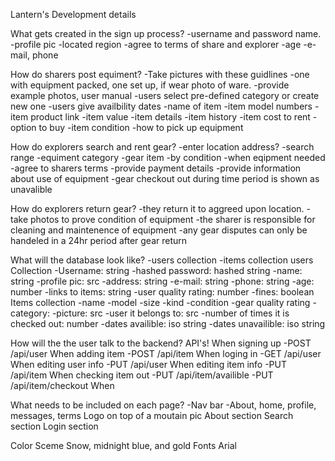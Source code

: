 Lantern's Development details

What gets created in the sign up process?
    -username and password name.
    -profile pic 
    -located region
    -agree to terms of share and explorer
    -age
    -e-mail, phone

How do sharers post equiment?
    -Take pictures with these guidlines
        -one with equipment packed, one set up, if wear photo of ware.
        -provide example photos, user manual
    -users select pre-defined category or create new one
    -users give availbility dates
    -name of item
    -item model numbers
    -item product link
    -item value
    -item details
    -item history
    -item cost to rent
    -option to buy
    -item condition
    -how to pick up equipment

How do explorers search and rent gear?
    -enter location address?
    -search range
    -equiment category
    -gear item
    -by condition
    -when eqipment needed
    -agree to sharers terms
    -provide payment details
    -provide information about use of equipment
    -gear checkout out during time period is shown as unavalible

How do explorers return gear?
    -they return it to aggreed upon location.
    -take photos to prove condition of equipment
    -the sharer is responsible for cleaning and maintenence of equipment
    -any gear disputes can only be handeled in a 24hr period after gear return

What will the database look like?
    -users collection
    -items collection
    users Collection
        -Username: string
        -hashed password: hashed string
        -name: string
        -profile pic: src
        -address: string
        -e-mail: string
        -phone: string
        -age: number
        -links to items: string
        -user quality rating: number
        -fines: boolean
    Items collection
        -name
        -model
        -size
        -kind
        -condition
        -gear quality rating
        -category: 
        -picture: src
        -user it belongs to: src
        -number of times it is checked out: number
        -dates availible: iso string
        -dates unavailible: iso string

How will the the user talk to the backend? API's!
    When signing up
        -POST /api/user
    When adding item
        -POST /api/item
    When loging in
        -GET /api/user
    When editing user info
        -PUT /api/user
    When editing item info
        -PUT /api/item
    When checking item out
        -PUT /api/item/availible
        -PUT /api/item/checkout
    When 

What needs to be included on each page?
    -Nav bar
        -About, home, profile, messages, terms 
    Logo on top of a moutain pic
    About section
    Search section
    Login section

Color Sceme
    Snow, midnight blue, and gold
Fonts Arial
